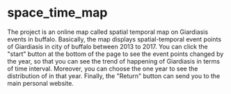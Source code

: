 # space_time_map

The project is an online map called spatial temporal map on Giardiasis events in buffalo. Basically, the map displays spatial-temporal event points of Giardiasis in city of buffalo between 2013 to 2017. You can click the "start" button at the bottom of the page to see the event points changed by the year, so that you can see the trend of happening of Giardiasis in terms of time interval. Moreover, you can choose the one year to see the distribution of in that year. Finally, the "Return" button can send you to the main personal website.
